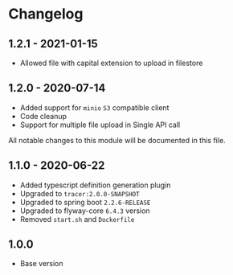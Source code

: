 # Changelog


## 1.2.1 - 2021-01-15

- Allowed file with capital extension to upload in filestore


## 1.2.0 - 2020-07-14

- Added support for `minio` `S3` compatible client
- Code cleanup
- Support for multiple file upload in Single API call


All notable changes to this module will be documented in this file.

## 1.1.0 - 2020-06-22

- Added typescript definition generation plugin
- Upgraded to `tracer:2.0.0-SNAPSHOT`
- Upgraded to spring boot `2.2.6-RELEASE`
- Upgraded to flyway-core `6.4.3` version
- Removed `start.sh` and `Dockerfile`


## 1.0.0

- Base version
